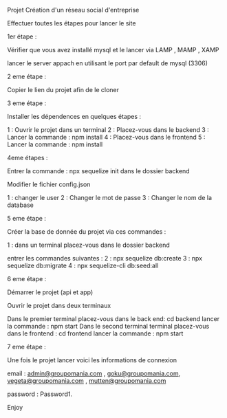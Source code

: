 Projet Création d'un réseau social d'entreprise 

Effectuer toutes les étapes pour lancer le site 

1er étape : 

Vérifier que vous avez installé mysql et le lancer via LAMP , MAMP , XAMP

lancer le server appach en utilisant le port par default de mysql (3306)


2 eme étape : 

Copier le lien du projet afin de le cloner 


3 eme étape : 

Installer les dépendences en quelques étapes : 

1 : Ouvrir le projet dans un terminal 
2 : Placez-vous dans le backend
3 : Lancer la commande : npm install
4 : Placez-vous dans le frontend
5 : Lancer la commande : npm install


4eme étapes : 

Entrer la commande : npx sequelize init dans le dossier backend

Modifier le fichier config.json

1 : changer le user 
2 : Changer le mot de passe 
3 : Changer le nom de la database

5 eme étape : 

Créer la base de donnée du projet via ces commandes : 

1 : dans un terminal placez-vous dans le dossier backend

entrer les commandes suivantes : 
2 : npx sequelize db:create 
3 : npx sequelize db:migrate
4 : npx sequelize-cli db:seed:all


6 eme étape : 

Démarrer le projet (api et app)

Ouvrir le projet dans deux terminaux 

Dans le premier terminal placez-vous dans le back end: cd backend 
lancer la commande : npm start 
Dans le second terminal terminal placez-vous dans le frontend : cd frontend
lancer la commande : npm start 

7 eme étape : 

Une fois le projet lancer voici les informations de connexion 

email : admin@groupomania.com , goku@groupomania.com, vegeta@groupomania.com , mutten@groupomania.com

password : Password1.



Enjoy 